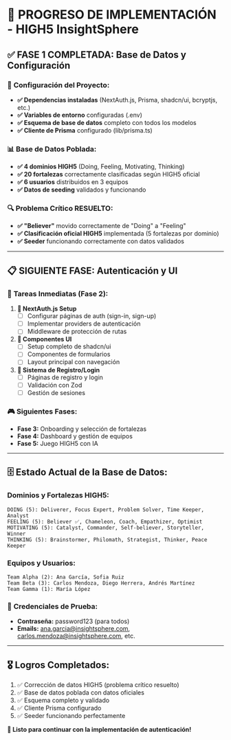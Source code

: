 # 🎯 PROGRESO DE IMPLEMENTACIÓN - HIGH5 InsightSphere

## ✅ FASE 1 COMPLETADA: Base de Datos y Configuración

### 🔧 **Configuración del Proyecto:**
- **✅ Dependencias instaladas** (NextAuth.js, Prisma, shadcn/ui, bcryptjs, etc.)
- **✅ Variables de entorno** configuradas (.env)
- **✅ Esquema de base de datos** completo con todos los modelos
- **✅ Cliente de Prisma** configurado (lib/prisma.ts)

### 📊 **Base de Datos Poblada:**
- **✅ 4 dominios HIGH5** (Doing, Feeling, Motivating, Thinking)
- **✅ 20 fortalezas** correctamente clasificadas según HIGH5 oficial
- **✅ 6 usuarios** distribuidos en 3 equipos
- **✅ Datos de seeding** validados y funcionando

### 🔍 **Problema Crítico RESUELTO:**
- **✅ "Believer"** movido correctamente de "Doing" a "Feeling"
- **✅ Clasificación oficial HIGH5** implementada (5 fortalezas por dominio)
- **✅ Seeder** funcionando correctamente con datos validados

---

## 📋 SIGUIENTE FASE: Autenticación y UI

### 🎯 **Tareas Inmediatas (Fase 2):**

1. **📝 NextAuth.js Setup**
   - [ ] Configurar páginas de auth (sign-in, sign-up)
   - [ ] Implementar providers de autenticación
   - [ ] Middleware de protección de rutas

2. **🎨 Componentes UI**
   - [ ] Setup completo de shadcn/ui
   - [ ] Componentes de formularios
   - [ ] Layout principal con navegación

3. **🔐 Sistema de Registro/Login**
   - [ ] Páginas de registro y login
   - [ ] Validación con Zod
   - [ ] Gestión de sesiones

### 🎮 **Siguientes Fases:**
- **Fase 3:** Onboarding y selección de fortalezas
- **Fase 4:** Dashboard y gestión de equipos  
- **Fase 5:** Juego HIGH5 con IA

---

## 🗄️ **Estado Actual de la Base de Datos:**

### Dominios y Fortalezas HIGH5:
```
DOING (5): Deliverer, Focus Expert, Problem Solver, Time Keeper, Analyst
FEELING (5): Believer ✅, Chameleon, Coach, Empathizer, Optimist  
MOTIVATING (5): Catalyst, Commander, Self-believer, Storyteller, Winner
THINKING (5): Brainstormer, Philomath, Strategist, Thinker, Peace Keeper
```

### Equipos y Usuarios:
```
Team Alpha (2): Ana García, Sofia Ruiz
Team Beta (3): Carlos Mendoza, Diego Herrera, Andrés Martínez  
Team Gamma (1): María López
```

### 🔑 **Credenciales de Prueba:**
- **Contraseña:** password123 (para todos)
- **Emails:** ana.garcia@insightsphere.com, carlos.mendoza@insightsphere.com, etc.

---

## 🎖️ **Logros Completados:**
1. ✅ Corrección de datos HIGH5 (problema crítico resuelto)
2. ✅ Base de datos poblada con datos oficiales
3. ✅ Esquema completo y validado
4. ✅ Cliente Prisma configurado
5. ✅ Seeder funcionando perfectamente

**🚀 Listo para continuar con la implementación de autenticación!**
